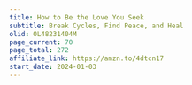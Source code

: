 ```yaml
---
title: How to Be the Love You Seek
subtitle: Break Cycles, Find Peace, and Heal
olid: OL48231404M
page_current: 70
page_total: 272
affiliate_link: https://amzn.to/4dtcn17
start_date: 2024-01-03
---
```

